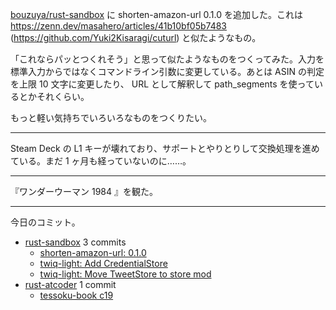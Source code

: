[bouzuya/rust-sandbox] に shorten-amazon-url 0.1.0 を追加した。これは <https://zenn.dev/masahero/articles/41b10bf05b7483> (<https://github.com/Yuki2Kisaragi/cuturl>) と似たようなもの。

「これならパッとつくれそう」と思って似たようなものをつくってみた。入力を標準入力からではなくコマンドライン引数に変更している。あとは ASIN の判定を上限 10 文字に変更したり、 URL として解釈して path_segments を使っているとかそれくらい。

もっと軽い気持ちでいろいろなものをつくりたい。

---

Steam Deck の L1 キーが壊れており、サポートとやりとりして交換処理を進めている。まだ 1 ヶ月も経っていないのに……。

---

『ワンダーウーマン 1984 』を観た。

---

今日のコミット。

- [rust-sandbox](https://github.com/bouzuya/rust-sandbox) 3 commits
  - [shorten-amazon-url: 0.1.0](https://github.com/bouzuya/rust-sandbox/commit/eefb6832b91b52baa3d96b66f6b59f7c9e518269)
  - [twiq-light: Add CredentialStore](https://github.com/bouzuya/rust-sandbox/commit/223b1d63b87a8d6ff10b3374e22ac7cd792727f6)
  - [twiq-light: Move TweetStore to store mod](https://github.com/bouzuya/rust-sandbox/commit/31a5e728082a1a45da4a43855af973b270ff36ec)
- [rust-atcoder](https://github.com/bouzuya/rust-atcoder) 1 commit
  - [tessoku-book c19](https://github.com/bouzuya/rust-atcoder/commit/d40d4c16a784b18c760e4f02544b5e2de6d1779a)

[bouzuya/rust-sandbox]: https://github.com/bouzuya/rust-sandbox
